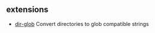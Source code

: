 ## extensions

- [dir-glob](https://github.com/kevva/dir-glob) Convert directories to glob compatible strings